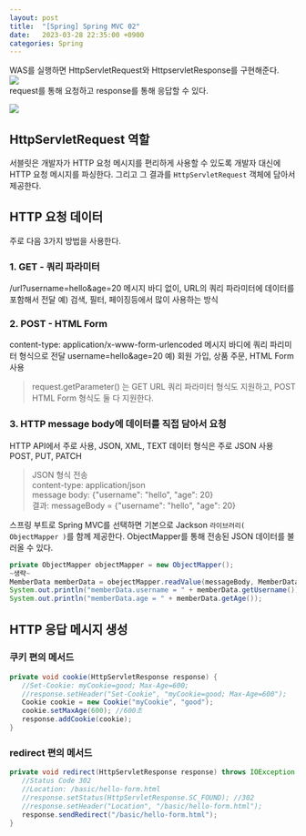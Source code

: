 ```yaml
---
layout: post
title:  "[Spring] Spring MVC 02"
date:   2023-03-28 22:35:00 +0900
categories: Spring
---
```

WAS를 실행하면 HttpServletRequest와 HttpservletResponse를 구현해준다.     
![](https://velog.velcdn.com/images/ghjeong/post/ce749256-4fb9-4c95-ae4a-d4b0aa874f89/image.png)  
request를 통해 요청하고 response를 통해 응답할 수 있다.

![](https://velog.velcdn.com/images/ghjeong/post/5d0e862f-68db-439d-807b-3cc8447c93a9/image.png)

## HttpServletRequest 역할

서블릿은 개발자가 HTTP 요청 메시지를 편리하게 사용할 수 있도록 개발자 대신에 HTTP 요청 메시지를 파싱한다. 그리고 그 결과를 `HttpServletRequest` 객체에 담아서 제공한다.

## HTTP 요청 데이터
주로 다음 3가지 방법을 사용한다.
### 1. GET - 쿼리 파라미터
/url?username=hello&age=20
메시지 바디 없이, URL의 쿼리 파라미터에 데이터를 포함해서 전달
예) 검색, 필터, 페이징등에서 많이 사용하는 방식

### 2. POST - HTML Form
content-type: application/x-www-form-urlencoded
메시지 바디에 쿼리 파리미터 형식으로 전달 username=hello&age=20
예) 회원 가입, 상품 주문, HTML Form 사용
> request.getParameter() 는 GET URL 쿼리 파라미터 형식도 지원하고, POST HTML Form
형식도 둘 다 지원한다.


### 3. HTTP message body에 데이터를 직접 담아서 요청
HTTP API에서 주로 사용, JSON, XML, TEXT
데이터 형식은 주로 JSON 사용
POST, PUT, PATCH
> JSON 형식 전송  
> content-type: application/json  
> message body: {"username": "hello", "age": 20}  
> 결과: messageBody = {"username": "hello", "age": 20}

스프링 부트로 Spring MVC를 선택하면 기본으로 Jackson `라이브러리( ObjectMapper )`를 함께 제공한다.
ObjectMapper를 통해 전송된 JSON 데이터를 불러올 수 있다.
```java
private ObjectMapper objectMapper = new ObjectMapper();
~생략~
MemberData memberData = obejectMapper.readValue(messageBody, MemberData.class);
System.out.println("memberData.username = " + memberData.getUsername());
System.out.println("memberData.age = " + memberData.getAge());
```

## HTTP 응답 메시지 생성
### 쿠키 편의 메서드
```java
private void cookie(HttpServletResponse response) {
   //Set-Cookie: myCookie=good; Max-Age=600;
   //response.setHeader("Set-Cookie", "myCookie=good; Max-Age=600");
   Cookie cookie = new Cookie("myCookie", "good");
   cookie.setMaxAge(600); //600초
   response.addCookie(cookie);
}
```
### redirect 편의 메서드
```java
private void redirect(HttpServletResponse response) throws IOException {
   //Status Code 302
   //Location: /basic/hello-form.html
   //response.setStatus(HttpServletResponse.SC_FOUND); //302
   //response.setHeader("Location", "/basic/hello-form.html");
   response.sendRedirect("/basic/hello-form.html");
}
```

